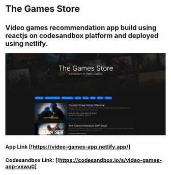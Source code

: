 # The Games Store

## Video games recommendation app build using reactjs on codesandbox platform and deployed using netlify.

![poster](src/poster.png)

### App Link [!https://video-games-app.netlify.app/]

### Codesandbox Link: [!https://codesandbox.io/s/video-games-app-vxwu0]
